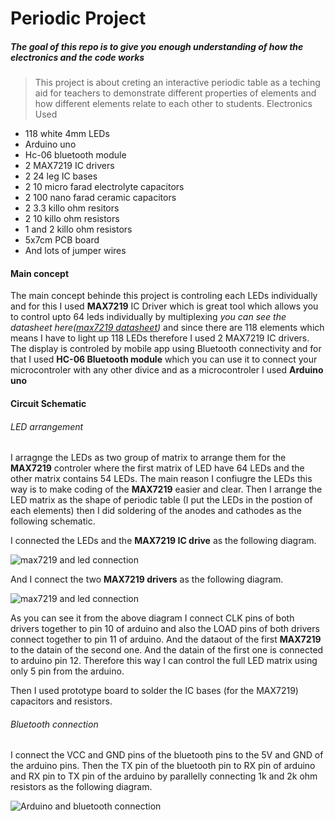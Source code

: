 # Periodic Project

##### The goal of this repo is to give you enough understanding of how the electronics and the code works
>This project is about creting an interactive periodic table as a teching aid for teachers to demonstrate different properties of elements and how different elements relate to each other to students.
> Electronics Used
* 118 white 4mm LEDs
* Arduino uno
* Hc-06 bluetooth module
* 2 MAX7219 IC drivers
* 2 24 leg IC bases
* 2 10 micro farad electrolyte capacitors
* 2 100 nano farad ceramic capacitors
* 2 3.3 killo ohm resitors
* 2 10 killo ohm resistors
* 1 and 2 killo ohm resistors
* 5x7cm PCB board
* And lots of jumper wires

#### Main concept

The main concept behinde this project is controling each LEDs individually and for this I used **MAX7219** IC Driver which is great tool which allows you to control upto 64 leds individually by multiplexing *you can see the datasheet here([max7219 datasheet](https://datasheets.maximintegrated.com/en/ds/MAX7219-MAX7221.pdf))* and since there are 118 elements which means I have to light up 118 LEDs therefore I used 2 MAX7219 IC drivers. 
The display is controled by mobile app using Bluetooth connectivity and for that I used **HC-06 Bluetooth module** which you can use it to connect your microcontroler with any other divice and as a microcontroler I used **Arduino uno**

#### Circuit Schematic

###### LED arrangement
I arragnge the LEDs as two group of matrix to arrange them for the **MAX7219** controler where the first matrix of LED have 64 LEDs and the other matrix contains 54 LEDs. The main reason I confiugre the LEDs this way is to make coding of the **MAX7219** easier and clear. Then I arrange the LED matrix as the shape of periodic table (I put the LEDs in the postion of each elements) then I did soldering of the anodes and cathodes as the following schematic.

I connected the LEDs and the **MAX7219 IC drive** as the following diagram.

![max7219 and led connection](https://electronoobs.com/images/Arduino/tut_14/max_logo.png)

And I connect the two **MAX7219 drivers** as the following diagram.

![max7219 and led connection](https://foto.askix.com/upload/2/29/229a8791cd375f9c0ee27f4816106142.jpg)

As you can see it from the above diagram I connect CLK pins of both drivers together to pin 10 of arduino and also the LOAD pins of both drivers connect together to pin 11 of arduino. And the dataout of the first **MAX7219** to the datain of the second one. And the datain of the first one is connected to arduino pin 12. Therefore this way I can control the full LED matrix using only 5 pin from the arduino.

Then I used prototype board to solder the IC bases (for the MAX7219) capacitors and resistors.

###### Bluetooth connection

I connect the VCC and GND pins of the bluetooth pins to the 5V and GND of the arduino pins. Then the TX pin of the bluetooth pin to RX pin of arduino and RX pin to TX pin of the arduino by parallelly connecting 1k and 2k ohm resistors as the following diagram.

![Arduino and bluetooth connection](https://aws1.discourse-cdn.com/arduino/original/4X/8/f/c/8fc1fae064ae0a2a1bc7dcc515babf1a86923929.jpeg)